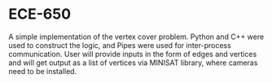 # ECE-650

A simple implementation of the vertex cover problem. Python and C++ were used to construct the logic, and Pipes were used
for inter-process communication. User will provide inputs in the form of edges and
vertices and will get output as a list of vertices via MINISAT library, where cameras
need to be installed.
